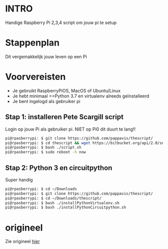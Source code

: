 # INTRO
Handige Raspberry Pi 2,3,4 script om jouw pi te setup

# Stappenplan
Dit vergemakkelijk jouw leven op een Pi

# Voorvereisten
- Je gebruikt RaspberryPiOS, MacOS of Ubuntu/Linux
- Je hebt minimaal >=Python 3.7 en virtualenv  alreeds geïnstalleerd
- Je bent ingelogd als gebruiker pi

## Stap 1: installeren Pete Scargill script
Login op jouw Pi als gebruiker pi.  NIET op Pi0 dit duurt te lang!!

```bash
pi@rpasberrypi: $ git clone https://github.com/pappavis/thescript/
pi@rpasberrypi: $ cd thescript && wget https://bitbucket.org/api/2.0/snippets/scargill/kAR5qG/master/files/script.sh
pi@rpasberrypi: $ bash ./script.sh
pi@rpasberrypi: $ sudo reboot -h now
```

## Stap 2: Python 3 en circuitpython
Super handig

```bash
pi@rpasberrypi: $ cd ~/Downloads
pi@rpasberrypi: $ git clone https://github.com/pappavis/thescript/
pi@rpasberrypi: $ cd ~/Downloads/thescript/
pi@rpasberrypi: $ bash ./installPythonVirtualenv.sh
pi@rpasberrypi: $ bash ./installPythonCircuitpython.sh
```

# origineel
Zie origineel <a href="https://bitbucket.org/api/2.0/snippets/scargill/kAR5qG/master/files/script.sh">hier</a>

